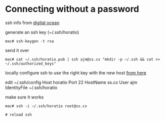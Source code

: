 # Connecting without a password

ssh info from [digital ocean](https://www.digitalocean.com/community/tutorials/how-to-set-up-ssh-keys--2)

generate an ssh key (~/.ssh/horatio)

    mac# ssh-keygen -t rsa

send it over

    mac# cat ~/.ssh/horatio.pub | ssh ajm@ss.cx "mkdir -p ~/.ssh && cat >>  ~/.ssh/authorized_keys"

locally configure ssh to use the right key with the new host [from here](http://nerderati.com/2011/03/17/simplify-your-life-with-an-ssh-config-file/)

edit ~/.ssh/config
    Host horatio
      Port 22
      HostName ss.cx
      User ajm
      IdentityFile ~/.ssh/horatio

make sure it works

    mac# ssh -i ~/.ssh/horatio root@ss.cx

    # reload ssh

